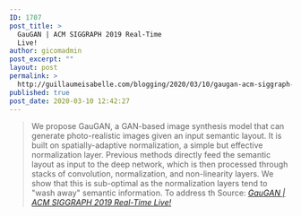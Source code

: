 ```yaml
---
ID: 1707
post_title: >
  GauGAN | ACM SIGGRAPH 2019 Real-Time
  Live!
author: gicomadmin
post_excerpt: ""
layout: post
permalink: >
  http://guillaumeisabelle.com/blogging/2020/03/10/gaugan-acm-siggraph-2019-real-time-live/
published: true
post_date: 2020-03-10 12:42:27
---
```

> We propose GauGAN, a GAN-based image synthesis model that can generate photo-realistic images given an input semantic layout. It is built on spatially-adaptive normalization, a simple but effective normalization layer. Previous methods directly feed the semantic layout as input to the deep network, which is then processed through stacks of convolution, normalization, and non-linearity layers. We show that this is sub-optimal as the normalization layers tend to "wash away" semantic information. To address th Source: *[GauGAN | ACM SIGGRAPH 2019 Real-Time Live!][1]*

 [1]: https://dl-acm-org.sbiproxy.uqac.ca/doi/abs/10.1145/3306305.3332370